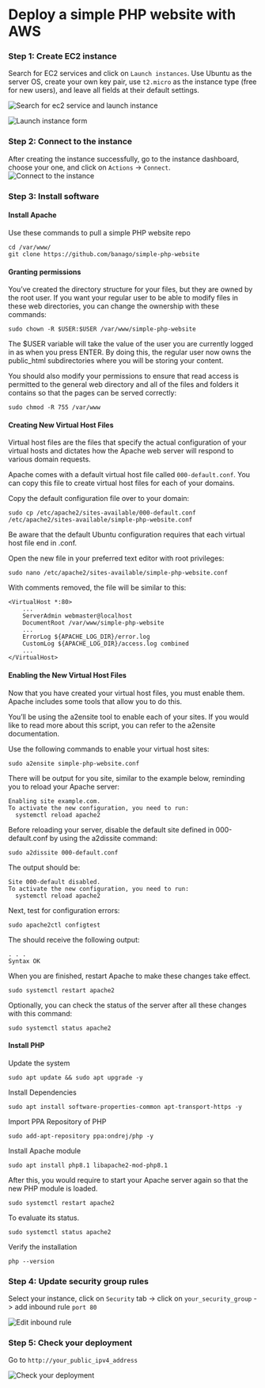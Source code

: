 # Deploy a simple PHP website with AWS

### Step 1: Create EC2 instance
Search for EC2 services and click on `Launch instances`. Use Ubuntu as the server OS, create your own key pair, use `t2.micro` as the instance type (free for new users), and leave all fields at their default settings.

![Search for ec2 service and launch instance](images/search-for-ec2.png?raw=true "Search for ec2 service and launch instance")

![Launch instance form](images/launch-instance.png?raw=true "Launch instance form")

### Step 2: Connect to the instance
After creating the instance successfully, go to the instance dashboard, choose your one, and click on `Actions` -> `Connect`.
![Connect to the instance](images/connect-to-instance.png?raw=true "Connect to the instance")

### Step 3: Install software
#### Install Apache
Use these commands to pull a simple PHP website repo
```
cd /var/www/
git clone https://github.com/banago/simple-php-website
```
#### Granting permissions
You’ve created the directory structure for your files, but they are owned by the root user. If you want your regular user to be able to modify files in these web directories, you can change the ownership with these commands:
```
sudo chown -R $USER:$USER /var/www/simple-php-website
```
The $USER variable will take the value of the user you are currently logged in as when you press ENTER. By doing this, the regular user now owns the public_html subdirectories where you will be storing your content.

You should also modify your permissions to ensure that read access is permitted to the general web directory and all of the files and folders it contains so that the pages can be served correctly:
```
sudo chmod -R 755 /var/www
```
#### Creating New Virtual Host Files
Virtual host files are the files that specify the actual configuration of your virtual hosts and dictates how the Apache web server will respond to various domain requests.

Apache comes with a default virtual host file called `000-default.conf`. You can copy this file to create virtual host files for each of your domains.

Copy the default configuration file over to your domain:
```
sudo cp /etc/apache2/sites-available/000-default.conf /etc/apache2/sites-available/simple-php-website.conf
```
Be aware that the default Ubuntu configuration requires that each virtual host file end in .conf.

Open the new file in your preferred text editor with root privileges:
```
sudo nano /etc/apache2/sites-available/simple-php-website.conf
```
With comments removed, the file will be similar to this:
```
<VirtualHost *:80>
    ...
    ServerAdmin webmaster@localhost
    DocumentRoot /var/www/simple-php-website
    ...
    ErrorLog ${APACHE_LOG_DIR}/error.log
    CustomLog ${APACHE_LOG_DIR}/access.log combined
    ...
</VirtualHost>
```
#### Enabling the New Virtual Host Files
Now that you have created your virtual host files, you must enable them. Apache includes some tools that allow you to do this.

You’ll be using the a2ensite tool to enable each of your sites. If you would like to read more about this script, you can refer to the a2ensite documentation.

Use the following commands to enable your virtual host sites:
```
sudo a2ensite simple-php-website.conf
```
There will be output for you site, similar to the example below, reminding you to reload your Apache server:
```
Enabling site example.com.
To activate the new configuration, you need to run:
  systemctl reload apache2
```
Before reloading your server, disable the default site defined in 000-default.conf by using the a2dissite command:
```
sudo a2dissite 000-default.conf
```
The output should be:
```
Site 000-default disabled.
To activate the new configuration, you need to run:
  systemctl reload apache2
```
Next, test for configuration errors:
```
sudo apache2ctl configtest
```
The should receive the following output:
```
. . .
Syntax OK
```
When you are finished, restart Apache to make these changes take effect.
```
sudo systemctl restart apache2
```
Optionally, you can check the status of the server after all these changes with this command:
```
sudo systemctl status apache2
```
#### Install PHP
Update the system
```
sudo apt update && sudo apt upgrade -y
```
Install Dependencies
```
sudo apt install software-properties-common apt-transport-https -y
```
Import PPA Repository of PHP
```
sudo add-apt-repository ppa:ondrej/php -y
```
Install Apache module
```
sudo apt install php8.1 libapache2-mod-php8.1
```
After this, you would require to start your Apache server again so that the new PHP module is loaded.
```
sudo systemctl restart apache2
```
To evaluate its status.
```
sudo systemctl status apache2
```
Verify the installation
```
php --version
```
### Step 4: Update security group rules
Select your instance, click on `Security` tab -> click on `your_security_group` -> add inbound rule `port 80`

![Edit inbound rule](images/edit-inbound-rule.png?raw=true "Edit inbound rule")
### Step 5: Check your deployment
Go to `http://your_public_ipv4_address`

![Check your deployment](images/check-your-deployment.png?raw=true "Check your deployment")